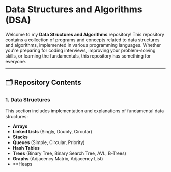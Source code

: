 # Data Structures and Algorithms (DSA)

Welcome to my **Data Structures and Algorithms** repository! This repository contains a collection of programs and concepts related to data structures and algorithms, implemented in various programming languages. Whether you're preparing for coding interviews, improving your problem-solving skills, or learning the fundamentals, this repository has something for everyone.

---

## 🗂️ Repository Contents

### **1. Data Structures**
This section includes implementation and explanations of fundamental data structures:
- **Arrays**
- **Linked Lists** (Singly, Doubly, Circular)
- **Stacks**
- **Queues** (Simple, Circular, Priority)
- **Hash Tables**
- **Trees** (Binary Tree, Binary Search Tree, AVL, B-Trees)
- **Graphs** (Adjacency Matrix, Adjacency List)
- **Heaps
